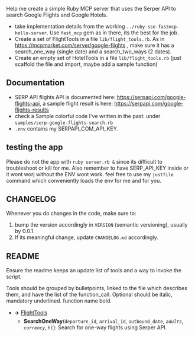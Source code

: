 Help me create a simple Ruby MCP server that uses the Serper API to search Google Flights and Google Hotels.

* take implementation details from the working `../ruby-sse-fastmcp-hello-server`. Use `fast_mcp` gem as in there, its the best for the job.
* Create a set of FlightTools in a file `lib/flight_tools.rb`. As in https://mcpmarket.com/server/google-flights , make sure it has a search_one_way (single date) and a search_two_ways (2 dates).
* Create an empty set of HotelTools in a file `lib/flight_tools.rb` (just scaffold the file and import, maybe add a sample function)

## Documentation

* SERP API flights  API is documented here: https://serpapi.com/google-flights-api, a sample flight result is here: https://serpapi.com/google-flights-results
* check a Sample colorful code I've written in the past: under `samples/serp-google-flights-search.rb`
* `.env` contains my SERPAPI_COM_API_KEY.

## testing the app

Please do not the app with `ruby server.rb &` since its difficult to troubleshoot or kill for me.
Also remember to have SERP_API_KEY inside or it wont worj without the ENV wont work.
feel free to use my `justfile` command which conveniently loads the env for me and for you.

## CHANGELOG

Whenever you do changes in the code, make sure to:

1. bump the version accordingly in `VERSION` (semantic versioning), usually by 0.0.1.
2. If its meaningful change, update `CHANGELOG.md` accordingly.

## README

Ensure the readme keeps an update list of tools and a way to invoke the script.

Tools should be grouped by bulletpoints, linked to the file which describes them, and have the list of the function_call. Optional should be italic, mandatory underlined. function name bold.

*   ✈️ [FlightTools](lib/flight_tools.rb)
    *   **SearchOneWay**(`departure_id`, `arrival_id`, `outbound_date`, *`adults`*, *`currency`*, *`hl`*): Search for one-way flights using Serper API.
